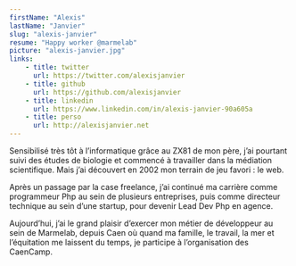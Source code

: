 ```yaml
---
firstName: "Alexis"
lastName: "Janvier"
slug: "alexis-janvier"
resume: "Happy worker @marmelab"
picture: "alexis-janvier.jpg"
links:
    - title: twitter
      url: https://twitter.com/alexisjanvier
    - title: github
      url: https://github.com/alexisjanvier
    - title: linkedin
      url: https://www.linkedin.com/in/alexis-janvier-90a605a
    - title: perso
      url: http://alexisjanvier.net
---
```


Sensibilisé très tôt à l’informatique grâce au ZX81 de mon père, j’ai pourtant suivi des études de biologie et commencé à travailler dans la médiation scientifique. Mais j’ai découvert en 2002 mon terrain de jeu favori : le web.

Après un passage par la case freelance, j’ai continué ma carrière comme programmeur Php au sein de plusieurs entreprises, puis comme directeur technique au sein d’une startup, pour devenir Lead Dev Php en agence.

Aujourd’hui, j’ai le grand plaisir d’exercer mon métier de développeur au sein de Marmelab, depuis Caen où quand ma famille, le travail, la mer et l’équitation me laissent du temps, je participe à l’organisation des CaenCamp.
